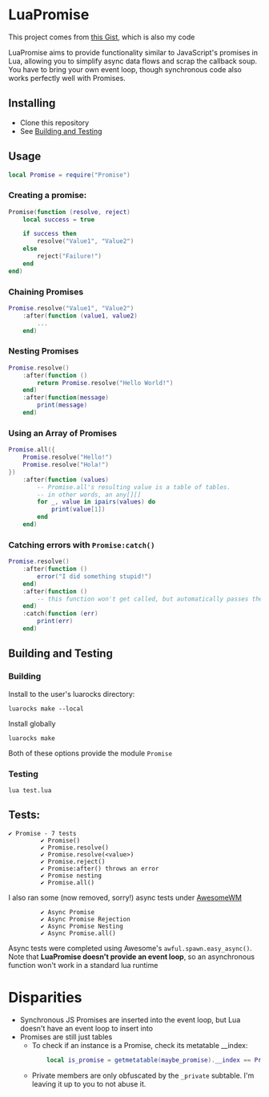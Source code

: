 # LuaPromise

This project comes from [this Gist](https://gist.github.com/oezingle/f3c37eb6fc19326b836d86e21166a9d8), which is also my code

LuaPromise aims to provide functionality similar to JavaScript's promises in Lua, allowing you to simplify async data flows and scrap the callback soup. You have to bring your own event loop, though synchronous code also works perfectly well with Promises.


## Installing
 - Clone this repository
 - See [Building and Testing](#building-and-testing)

## Usage

```lua
local Promise = require("Promise")
```

### Creating a promise: 
```lua
Promise(function (resolve, reject) 
    local success = true

    if success then
        resolve("Value1", "Value2")
    else
        reject("Failure!")
    end
end)
```
### Chaining Promises
```lua
Promise.resolve("Value1", "Value2")
    :after(function (value1, value2)
        ...
    end)
```
### Nesting Promises
```lua
Promise.resolve()
    :after(function ()
        return Promise.resolve("Hello World!")
    end)
    :after(function(message)
        print(message)
    end)
```

### Using an Array of Promises
```lua
Promise.all({
    Promise.resolve("Hello!")
    Promise.resolve("Hola!")
})
    :after(function (values)
        -- Promise.all's resulting value is a table of tables.
        -- in other words, an any[][]
        for _, value in ipairs(values) do
            print(value[1])
        end
    end)
```

### Catching errors with `Promise:catch()`
```lua
Promise.resolve()
    :after(function ()
        error("I did something stupid!")
    end)
    :after(function ()
        -- this function won't get called, but automatically passes the error down
    end)
    :catch(function (err)
        print(err)
    end)
```


## Building and Testing

### Building

Install to the user's luarocks directory:
```
luarocks make --local
```

Install globally
```
luarocks make
```

Both of these options provide the module `Promise`


### Testing
```
lua test.lua
```

## Tests:
```
✔ Promise - 7 tests
         ✔ Promise()
         ✔ Promise.resolve()
         ✔ Promise.resolve(<value>)
         ✔ Promise.reject()
         ✔ Promise:after() throws an error
         ✔ Promise nesting
         ✔ Promise.all()
```
I also ran some (now removed, sorry!) async tests under [AwesomeWM](https://github.com/awesomeWM/awesome)
```
         ✔ Async Promise
         ✔ Async Promise Rejection
         ✔ Async Promise Nesting
         ✔ Async Promise.all()

```
Async tests were completed using Awesome's `awful.spawn.easy_async()`. Note that **LuaPromise doesn't provide an event loop**, so an asynchronous function won't work in a standard lua runtime 

# Disparities
 - Synchronous JS Promises are inserted into the event loop, but Lua doesn't have an event loop to insert into
 - Promises are still just tables
    - To check if an instance is a Promise, check its metatable __index: 
        ```lua
            local is_promise = getmetatable(maybe_promise).__index == Promise
        ```
    - Private members are only obfuscated by the `_private` subtable. I'm leaving it up to you to not abuse it.